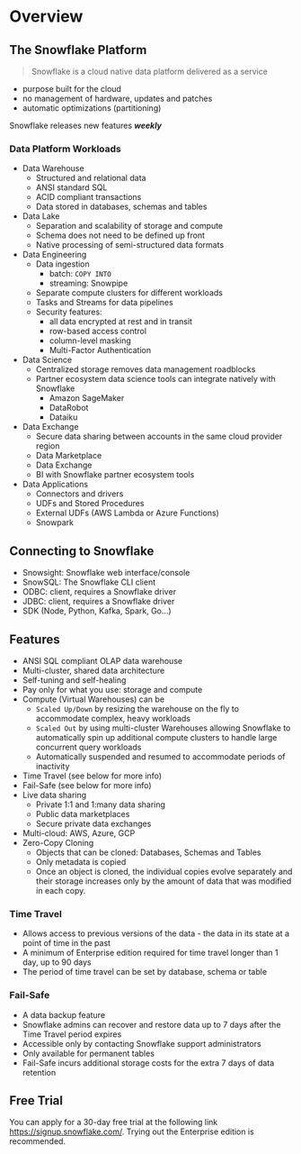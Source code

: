 # Overview #

## The Snowflake Platform ##
> Snowflake is a cloud native data platform delivered as a service
* purpose built for the cloud
* no management of hardware, updates and patches
* automatic optimizations (partitioning)

Snowflake releases new features **_weekly_**

### Data Platform Workloads ###
* Data Warehouse
  * Structured and relational data
  * ANSI standard SQL
  * ACID compliant transactions
  * Data stored in databases, schemas and tables
* Data Lake
  * Separation and scalability of storage and compute
  * Schema does not need to be defined up front
  * Native processing of semi-structured data formats
* Data Engineering
  * Data ingestion
    * batch: `COPY INTO`
    * streaming: Snowpipe
  * Separate compute clusters for different workloads
  * Tasks and Streams for data pipelines
  * Security features:
    * all data encrypted at rest and in transit
    * row-based access control
    * column-level masking
    * Multi-Factor Authentication
* Data Science
  * Centralized storage removes data management roadblocks
  * Partner ecosystem data science tools can integrate natively with Snowflake
    * Amazon SageMaker
    * DataRobot
    * Dataiku
* Data Exchange
  * Secure data sharing between accounts in the same cloud provider region
  * Data Marketplace
  * Data Exchange
  * BI with Snowflake partner ecosystem tools
* Data Applications
  * Connectors and drivers
  * UDFs and Stored Procedures
  * External UDFs (AWS Lambda or Azure Functions)
  * Snowpark

## Connecting to Snowflake
* Snowsight: Snowflake web interface/console
* SnowSQL: The Snowflake CLI client
* ODBC: client, requires a Snowflake driver
* JDBC: client, requires a Snowflake driver
* SDK (Node, Python, Kafka, Spark, Go…)

## Features ##
* ANSI SQL compliant OLAP data warehouse
* Multi-cluster, shared data architecture
* Self-tuning and self-healing
* Pay only for what you use: storage and compute
* Compute (Virtual Warehouses) can be
  * `Scaled Up/Down` by resizing the warehouse on the fly to accommodate complex, heavy workloads
  * `Scaled Out` by using multi-cluster Warehouses allowing Snowflake to automatically spin up additional compute clusters to handle large concurrent query workloads
  * Automatically suspended and resumed to accommodate periods of inactivity
* Time Travel (see below for more info)
* Fail-Safe (see below for more info)
* Live data sharing
  * Private 1:1 and 1:many data sharing
  * Public data marketplaces
  * Secure private data exchanges
* Multi-cloud: AWS, Azure, GCP
* Zero-Copy Cloning
  * Objects that can be cloned: Databases, Schemas and Tables
  * Only metadata is copied
  * Once an object is cloned, the individual copies evolve separately and their storage increases only by the amount of data that was modified in each copy.

### Time Travel ###
* Allows access to previous versions of the data - the data in its state at a point of time in the past
* A minimum of Enterprise edition required for time travel longer than 1 day, up to 90 days
* The period of time travel can be set by database, schema or table

### Fail-Safe ###
* A data backup feature
* Snowflake admins can recover and restore data up to 7 days after the Time Travel period expires
* Accessible only by contacting Snowflake support administrators
* Only available for permanent tables
* Fail-Safe incurs additional storage costs for the extra 7 days of data retention

## Free Trial ##
You can apply for a 30-day free trial at the following link https://signup.snowflake.com/. Trying out the Enterprise edition is recommended.
